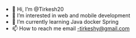 - 👋 Hi, I’m @Tirkesh20
- 👀 I’m interested in web  and mobile development
- 🌱 I’m currently learning  Java docker Spring
- 📫 How to reach me email -tirkeshy@gmail.com


